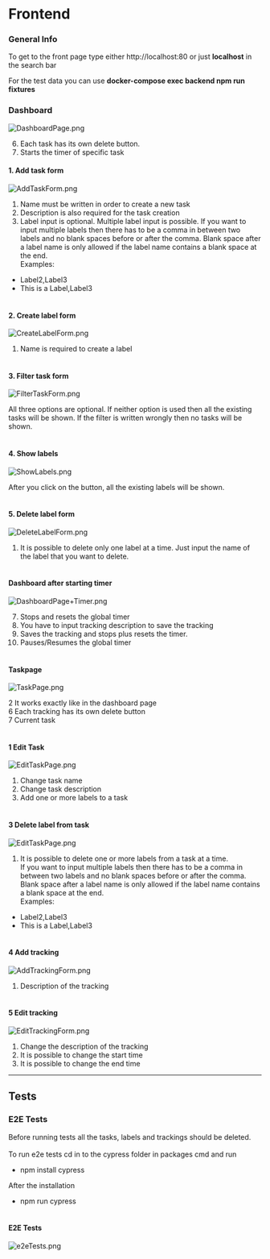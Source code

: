 # Frontend

### General Info

To get to the front page type either http://localhost:80 or just **localhost** in the search bar

For the test data you can use **docker-compose exec backend npm run fixtures**

### Dashboard

![DashboardPage.png](./images/DashboardPage.png "dashboard")

6. Each task has its own delete button.
7. Starts the timer of specific task

#### 1. Add task form

![AddTaskForm.png](./images/AddTaskForm.png/ "addtaskform")

1. Name must be written in order to create a new task <br>
2. Description is also required for the task creation
3. Label input is optional. Multiple label input is possible. If you want to input multiple labels then there has to be a comma in between two labels and no blank spaces before or after the comma. Blank space after a label name is only allowed if the label name contains a blank space at the end. <br> Examples: 
* Label2,Label3
* This is a Label,Label3 

#### <br> 2. Create label form
![CreateLabelForm.png](./images/CreateLabelForm.png/ "createlabelform")

1. Name is required to create a label


#### <br> 3. Filter task form
![FilterTaskForm.png](./images/FilterTaskForm.png/ "filtertaskform")

All three options are optional. If neither option is used then all the existing tasks will be shown. If the filter is written wrongly then no tasks will be shown.

#### <br> 4. Show labels
![ShowLabels.png](./images/ShowLabels.png/ "filtertaskform")

After you click on the button, all the existing labels will be shown.

#### <br> 5. Delete label form
![DeleteLabelForm.png](./images/DeleteLabelForm.png/ "deletelabelform")

1. It is possible to delete only one label at a time. Just input the name of the label that you want to delete.

#### <br> Dashboard after starting timer
![DashboardPage+Timer.png](./images/DashboardPage+Timer.png/ "dashboardpage+timer")

7. Stops and resets the global timer
8. You have to input tracking description to save the tracking
9. Saves the tracking and stops plus resets the timer.
10. Pauses/Resumes the global timer

#### <br> Taskpage
![TaskPage.png](./images/TaskPage.png/ "taskpage")

2 It works exactly like in the dashboard page <br>
6 Each tracking has its own delete button <br>
7 Current task


#### <br> 1 Edit Task
![EditTaskPage.png](./images/EditTaskForm.png/ "edittaskform")

1. Change task name
2. Change task description
3. Add one or more labels to a task

#### <br> 3 Delete label from task
![EditTaskPage.png](./images/DeleteLabelFromTaskForm.png/ "edittaskform")

1. It is possible to delete one or more labels from a task at a time. <br>
If you want to input multiple labels then there has to be a comma in between two labels and no blank spaces before or after the comma. Blank space after a label name is only allowed if the label name contains a blank space at the end. <br> 
Examples: 
* Label2,Label3
* This is a Label,Label3

#### <br> 4 Add tracking
![AddTrackingForm.png](./images/AddTrackingForm.png/ "edittrackingform")

1. Description of the tracking

#### <br> 5 Edit tracking
![EditTrackingForm.png](./images/EditTrackingForm.png/ "edittrackingform")

1. Change the description of the tracking
2. It is possible to change the start time
3. It is possible to change the end time

---
## Tests

### E2E Tests

Before running tests all the tasks, labels and trackings should be deleted. <br><br>
To run e2e tests cd in to the cypress folder in packages cmd and run
 
 * npm install cypress

After the installation

* npm run cypress

#### <br> E2E Tests
![e2eTests.png](./images/e2eTests.png/ "e2eTests")